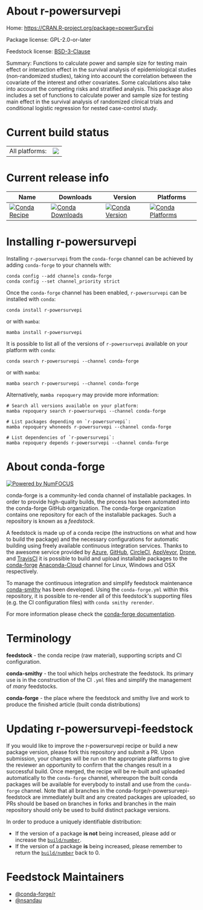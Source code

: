 About r-powersurvepi
====================

Home: https://CRAN.R-project.org/package=powerSurvEpi

Package license: GPL-2.0-or-later

Feedstock license: [BSD-3-Clause](https://github.com/conda-forge/r-powersurvepi-feedstock/blob/main/LICENSE.txt)

Summary: Functions to calculate power and sample size for testing main effect or interaction effect in the survival analysis of epidemiological studies (non-randomized studies), taking into account the correlation between the covariate of the interest and other covariates. Some calculations also take into account the competing risks and stratified analysis. This package also includes a set of functions to calculate power and sample size for testing main effect in the survival analysis of randomized clinical trials and conditional logistic regression for nested case-control study.

Current build status
====================


<table><tr><td>All platforms:</td>
    <td>
      <a href="https://dev.azure.com/conda-forge/feedstock-builds/_build/latest?definitionId=15349&branchName=main">
        <img src="https://dev.azure.com/conda-forge/feedstock-builds/_apis/build/status/r-powersurvepi-feedstock?branchName=main">
      </a>
    </td>
  </tr>
</table>

Current release info
====================

| Name | Downloads | Version | Platforms |
| --- | --- | --- | --- |
| [![Conda Recipe](https://img.shields.io/badge/recipe-r--powersurvepi-green.svg)](https://anaconda.org/conda-forge/r-powersurvepi) | [![Conda Downloads](https://img.shields.io/conda/dn/conda-forge/r-powersurvepi.svg)](https://anaconda.org/conda-forge/r-powersurvepi) | [![Conda Version](https://img.shields.io/conda/vn/conda-forge/r-powersurvepi.svg)](https://anaconda.org/conda-forge/r-powersurvepi) | [![Conda Platforms](https://img.shields.io/conda/pn/conda-forge/r-powersurvepi.svg)](https://anaconda.org/conda-forge/r-powersurvepi) |

Installing r-powersurvepi
=========================

Installing `r-powersurvepi` from the `conda-forge` channel can be achieved by adding `conda-forge` to your channels with:

```
conda config --add channels conda-forge
conda config --set channel_priority strict
```

Once the `conda-forge` channel has been enabled, `r-powersurvepi` can be installed with `conda`:

```
conda install r-powersurvepi
```

or with `mamba`:

```
mamba install r-powersurvepi
```

It is possible to list all of the versions of `r-powersurvepi` available on your platform with `conda`:

```
conda search r-powersurvepi --channel conda-forge
```

or with `mamba`:

```
mamba search r-powersurvepi --channel conda-forge
```

Alternatively, `mamba repoquery` may provide more information:

```
# Search all versions available on your platform:
mamba repoquery search r-powersurvepi --channel conda-forge

# List packages depending on `r-powersurvepi`:
mamba repoquery whoneeds r-powersurvepi --channel conda-forge

# List dependencies of `r-powersurvepi`:
mamba repoquery depends r-powersurvepi --channel conda-forge
```


About conda-forge
=================

[![Powered by
NumFOCUS](https://img.shields.io/badge/powered%20by-NumFOCUS-orange.svg?style=flat&colorA=E1523D&colorB=007D8A)](https://numfocus.org)

conda-forge is a community-led conda channel of installable packages.
In order to provide high-quality builds, the process has been automated into the
conda-forge GitHub organization. The conda-forge organization contains one repository
for each of the installable packages. Such a repository is known as a *feedstock*.

A feedstock is made up of a conda recipe (the instructions on what and how to build
the package) and the necessary configurations for automatic building using freely
available continuous integration services. Thanks to the awesome service provided by
[Azure](https://azure.microsoft.com/en-us/services/devops/), [GitHub](https://github.com/),
[CircleCI](https://circleci.com/), [AppVeyor](https://www.appveyor.com/),
[Drone](https://cloud.drone.io/welcome), and [TravisCI](https://travis-ci.com/)
it is possible to build and upload installable packages to the
[conda-forge](https://anaconda.org/conda-forge) [Anaconda-Cloud](https://anaconda.org/)
channel for Linux, Windows and OSX respectively.

To manage the continuous integration and simplify feedstock maintenance
[conda-smithy](https://github.com/conda-forge/conda-smithy) has been developed.
Using the ``conda-forge.yml`` within this repository, it is possible to re-render all of
this feedstock's supporting files (e.g. the CI configuration files) with ``conda smithy rerender``.

For more information please check the [conda-forge documentation](https://conda-forge.org/docs/).

Terminology
===========

**feedstock** - the conda recipe (raw material), supporting scripts and CI configuration.

**conda-smithy** - the tool which helps orchestrate the feedstock.
                   Its primary use is in the construction of the CI ``.yml`` files
                   and simplify the management of *many* feedstocks.

**conda-forge** - the place where the feedstock and smithy live and work to
                  produce the finished article (built conda distributions)


Updating r-powersurvepi-feedstock
=================================

If you would like to improve the r-powersurvepi recipe or build a new
package version, please fork this repository and submit a PR. Upon submission,
your changes will be run on the appropriate platforms to give the reviewer an
opportunity to confirm that the changes result in a successful build. Once
merged, the recipe will be re-built and uploaded automatically to the
`conda-forge` channel, whereupon the built conda packages will be available for
everybody to install and use from the `conda-forge` channel.
Note that all branches in the conda-forge/r-powersurvepi-feedstock are
immediately built and any created packages are uploaded, so PRs should be based
on branches in forks and branches in the main repository should only be used to
build distinct package versions.

In order to produce a uniquely identifiable distribution:
 * If the version of a package **is not** being increased, please add or increase
   the [``build/number``](https://docs.conda.io/projects/conda-build/en/latest/resources/define-metadata.html#build-number-and-string).
 * If the version of a package **is** being increased, please remember to return
   the [``build/number``](https://docs.conda.io/projects/conda-build/en/latest/resources/define-metadata.html#build-number-and-string)
   back to 0.

Feedstock Maintainers
=====================

* [@conda-forge/r](https://github.com/conda-forge/r/)
* [@nsandau](https://github.com/nsandau/)

